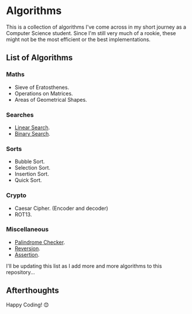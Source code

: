 # Algorithms

This is a collection of algorithms I've come across in my short journey as a Computer Science student. Since I'm still very much of a rookie, these might not be the most efficient or the best implementations.

## List of Algorithms

### Maths
* Sieve of Eratosthenes.
* Operations on Matrices.
* Areas of Geometrical Shapes.

### Searches
* [Linear Search](https://github.com/B4dAsh/Algorithms/blob/main/Python/searches/linear_search.py).
* [Binary Search](https://github.com/B4dAsh/Algorithms/blob/main/Python/searches/binary_search.py).

### Sorts
* Bubble Sort.
* Selection Sort.
* Insertion Sort.
* Quick Sort.

### Crypto
* Caesar Cipher. (Encoder and decoder)
* ROT13.

### Miscellaneous
* [Palindrome Checker](https://github.com/B4dAsh/Algorithms/blob/main/Python/palindrome.py).
* [Reversion](https://github.com/B4dAsh/Algorithms/blob/main/Python/reversion.py).
* [Assertion](https://github.com/B4dAsh/Algorithms/blob/main/Python/assertion.py).

I'll be updating this list as I add more and more algorithms to this repository...

## Afterthoughts

Happy Coding! 😊

